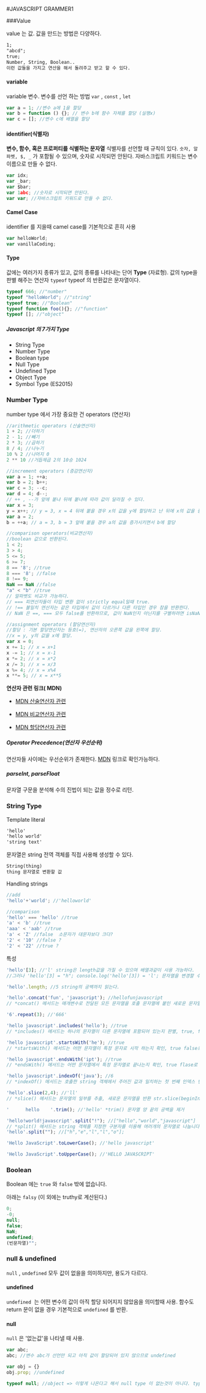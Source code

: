 #JAVASCRIPT GRAMMER1

###Value

value 는 값. 값을 만드는 방법은 다양하다.

```html
1;
"abcd";
true;
Number, String, Boolean..
이런 값들을 가지고 연산을 해서 돌려주고 받고 할 수 있다.
```

#### variable

variable 변수. 변수를 선언 하는 방법 `var` , `const` , `let` 

```javascript
var a = 1; //변수 a에 1을 할당
var b = function () {}; // 변수 b에 함수 자체를 할당 (실행x)
var c = []; //변수 c에 배열을 할당
```

#### identifier(식별자)

**변수, 함수, 혹은 프로퍼티를 식별하는 문자열**
식별자를 선언할 때 규칙이 있다.
`숫자, 알파벳, $, _` 가 포함될 수 있으며, 숫자로 시작되먼 안된다. 자바스크립트 키워드는 변수이름으로 만들 수 없다.

```javascript
var idx;
var _bar;
var $bar;
var 1abc; //숫자로 시작되면 안된다.
var var; //자바스크립트 키워드로 만들 수 없다.
```

#### Camel Case

identifier 를 지을때 camel case를 기본적으로 흔히 사용

```javascript
var helloWorld;
var vanillaCoding;
```

#### Type

값에는 여러가지 종류가 있고, 값의 종류를 나타내는 단어 **Type** (자료형).
값의  type을 판별 해주는 연산자 `typeof` 
typeof 의 반환값은 문자열이다.

``` javascript
typeof 666; //"number"
typeof "helloWorld"; //"string"
typeof true; //"Boolean"
typeof function foo(){}; //"function"
typeof []; //"object"
```

##### Javascript 의 7가지 Type

* String Type
* Number Type
* Boolean type
* Null Type
* Undefined Type
* Object Type
* Symbol Type (ES2015)



### Number Type

number type 에서 가장 중요한 건 operators (연산자)

``` javascript
//arithmetic operators (산술연산자)
1 + 2; //더하기
2 - 1; //빼기
2 * 3; //곱하기
8 / 4; //나누기
10 % 2 //나머지 0
2 ** 10 //거듭제곱 2의 10승 1024

//increment operators (증감연산자)
var a = 1; ++a;
var b = 2; b++;
var c = 3; --c;
var d = 4; d--;
// ++ , --가 앞에 붙냐 뒤에 붙냐에 따라 값이 달라질 수 있다.
var x = 3;
y = x++; // y = 3, x = 4 뒤에 붙을 경우 x의 값을 y에 할당하고 난 뒤에 x의 값을 증가시킴
var a = 2;
b = ++a; // a = 3, b = 3 앞에 붙을 경우 a의 값을 증가시키면서 b에 할당

//comparison operators(비교연산자)
//boolean 값으로 반환된다.
1 < 2;
3 > 4;
5 <= 5;
6 >= 7;
8 == '8'; //true
8 === '8'; //false
8 !== 9;
NaN == NaN //false
"a" < "b" //true
// 알파벳도 비교가 가능하다.
// === 피연산자들이 타입 변환 없이 strictly equal일때 true.
// !== 불일치 연산자는 같은 타입에서 값이 다르거나 다른 타입인 경우 참을 반환한다.
// NaN 은 ==, === 모두 false를 반환하므로, 값이 NaN인지 아닌지를 구별하려면 isNaN() 함수를 사용.

//assignment operators (할당연산자)
//할당 : 기본 할당연산자는 등호(=), 연산자의 오른쪽 값을 왼쪽에 할당. 
//x = y, y의 값을 x에 할당.
var x = 0;
x += 1; // x = x+1
x -= 1; // x = x-1
x *= 2; // x = x*2
x /= 3; // x = x/3
x %= 4; // x = x%4
x **= 5; // x = x**5

```

**연산자 관련 링크( MDN)**

- [MDN 산술연산자 관련](https://developer.mozilla.org/ko/docs/Web/JavaScript/Reference/Operators/Arithmetic_Operators)

- [MDN 비교연산자 관련](https://developer.mozilla.org/ko/docs/Web/JavaScript/Reference/Operators/Comparison_Operators)

- [MDN 할당연산자 관련](https://developer.mozilla.org/ko/docs/Web/JavaScript/Reference/Operators/Assignment_Operators)


##### Operator Precedence(연산자 우선순위)

연산자들 사이에는 우선순위가 존재한다.  [MDN](https://developer.mozilla.org/ko/docs/Web/JavaScript/Reference/Operators/%EC%97%B0%EC%82%B0%EC%9E%90_%EC%9A%B0%EC%84%A0%EC%88%9C%EC%9C%84)  링크로 확인가능하다.



##### parseInt, parseFloat

문자열 구문을 분석해 수의 진법이 되는 값을 정수로 리턴.



### String Type

Template literal

```html
'hello'
'hello world'
'string text'
```

문자열은 string 전역 객체를 직접 사용해 생성할 수 있다.

``` html
String(thing)
thing 문자열로 변환할 값
```

Handling strings

```javascript
//add
'hello'+'world'; //'helloworld'

//comparison
'hello' === 'hello' //true
'a' < 'b' //true
'aaa' < 'aab' //true
'a' < 'Z' //false  소문자가 대문자보다 크다?
'2' < '10' //false ?
'2' < '22' //true ?
```

특성

```javascript
'hello'[3]; //'l' string은 length값을 가질 수 있으며 배열과같이 사용 가능하다. 
//그러나 'hello'[3] = "h"; console.log('hello'[3]) = 'l'; 문자열을 변경할 수는 없다.

'hello'.length; //5 string의 공백까지 읽는다. 

'hello'.concat('fun', 'javascript'); //hellofunjavascript 
// *concat() 메서드는 매개변수로 전달된 모든 문자열을 호출 문자열에 붙인 새로운 문자열을 반환합니다.

'6'.repeat(3); //'666'

'hello javascript'.includes('hello'); //true
// *includes() 메서드는 하나의 문자열이 다른 문자열에 포함되어 있는지 판별, true, false로 반환

'hello javascript'.startsWith('he'); //true
// *startsWith() 메서드는 어떤 문자열이 특정 문자로 시작 하는지 확인, true false로 반환

'hello javascript'.endsWith('ipt'); //true
// *endsWith() 메서드는 어떤 문자열에서 특정 문자열로 끝나는지 확인, true flase로 반환

'hello javascript'.indexOf('java'); //6
// *indexOf() 메서드는 호출한 string 객체에서 주어진 값과 일치하는 첫 번째 인덱스 반환, 일치값이 없다면 -1 반환(왼쪽에서 부터 오른쪽으로)

'hello'.slice(2,4); //'ll'
// *slice() 메서드는 문자열의 일부를 추출, 새로운 문자열을 반환 str.slice(beginIndex[, endIndex])

'      hello    '.trim(); //'hello' *trim() 문자열 양 끝의 공백을 제거

'hello!world!javascript'.split("!"); //["hello","world","javascript"]
// *split() 메서드는 string 객체를 지정한 구분자를 이용해 여러개의 문자열로 나눕니다. 배열과 흡사
'hello'.split(""); //["h","e","l","l","o"];

'Hello JavaScript'.toLowerCase(); //'hello javascript'

'Hello JavaScript'.toUpperCase(); //'HELLO JAVASCRIPT'
```



### Boolean

Boolean 에는 `true` 와 `false` 밖에 없습니다.

아래는 `falsy`  (이 외에는 truthy로 계산된다.)

```javascript
0;
-0;
null;
false;
NaN;
undefined;
(빈문자열)"";
```



### null & undefined

`null` , `undefined` 모두 값이 없을을 의미하지만, 용도가 다르다.

#### undefined

`undefined`  는 어떤 변수의 값이 아직 할당 되어지지 않았음을 의미할때 사용.
함수도 return 문이 없을 경우 기본적으로 `undefined` 를 반환.

#### null

`null` 은 '없는값'을 나타낼 때 사용.

```javascript
var abc;
abc; //변수 abc가 선언만 되고 아직 값이 할당되어 있지 않으므로 undefined

var obj = {}
obj.prop; //undefined

typeof null; //object => 이렇게 나온다고 해서 null type 이 없는것이 아니다. typeof null이 object인 것은 실수라고 하기도 함. 
```

